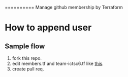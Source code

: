 ==========
Manage github membership by Terraform

# How to append user

## Sample flow

1. fork this repo.
1. edit members.tf and team-ictsc6.tf like [this](https://github.com/ictsc/ictsc-github-member/pull/5).
1. create pull req.
